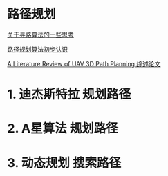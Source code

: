 # 路径规划
[关于寻路算法的一些思考](http://blog.jobbole.com/71044/)

[路径规划算法初步认识](http://www.cnblogs.com/shhu1993/p/6942484.html)

[A Literature Review of UAV 3D Path Planning 综述论文]()

# 1. 迪杰斯特拉 规划路径
# 2. A星算法   规划路径
# 3. 动态规划  搜索路径
